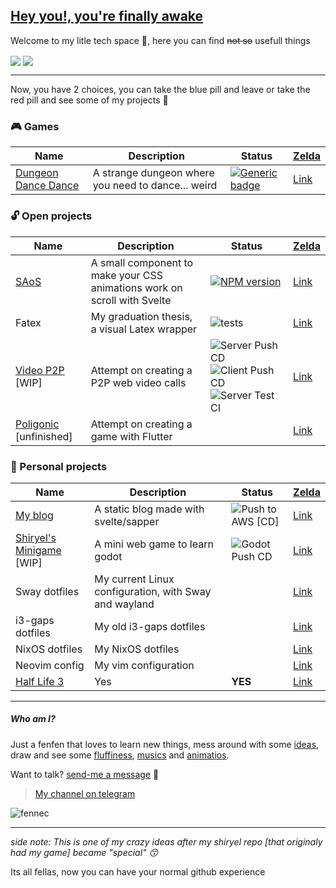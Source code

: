 ## [Hey you!, you're finally awake](https://youtu.be/_WZCvQ5J3pk)

Welcome to my litle tech space :paw_prints:, here you can find ~~not so~~ usefull things

<img align="center" src="https://github-readme-stats.vercel.app/api?username=shiryel&show_icons=true&theme=tokyonight&hide_title=true&count_private=true" />
<img align="center" src="https://github-readme-stats.vercel.app/api/top-langs/?username=shiryel&layout=compact&hide=html,Makefile" />

---

Now, you have 2 choices, you can take the blue pill and leave or take the red pill and see some of my projects :pill:

### :video_game: Games
Name | Description | Status | [Zelda](https://youtu.be/Wl959QnD3lM)
-----|-------------|--------|------
[Dungeon Dance Dance](https://shiryel.itch.io/dungeon-dance-dance) | A strange dungeon where you need to dance... weird | [![Generic badge](https://img.shields.io/badge/Status-Published-LightSeaGreen.svg)](https://shields.io/) | [Link](https://github.com/shiryel/dungeon-dance-dance)

### :unlock: Open projects
Name | Description | Status | [Zelda](https://youtu.be/4r9S2yEiuME)
-----|-------------|--------|------
[SAoS](https://shiryel.github.io/saos/) | A small component to make your CSS animations work on scroll with Svelte | [![NPM version](https://img.shields.io/npm/v/saos.svg?style=flat)](https://npmjs.org/package/saos) | [Link](https://github.com/shiryel/saos)
Fatex | My graduation thesis, a visual Latex wrapper | ![tests](https://github.com/vinicius-molina/fatex/workflows/tests/badge.svg?branch=master) | [Link](https://github.com/shiryel/fatex)
[Video P2P](https://www.webrtc.shiryel.com/) [WIP] | Attempt on creating a P2P web video calls | ![Server Push CD](https://github.com/shiryel/videochat_p2p/workflows/Server%20Push%20CD/badge.svg) ![Client Push CD](https://github.com/shiryel/videochat_p2p/workflows/Client%20Push%20CD/badge.svg) ![Server Test CI](https://github.com/shiryel/videochat_p2p/workflows/Server%20Test%20CI/badge.svg) | [Link](https://github.com/shiryel/videochat_p2p)
[Poligonic](https://play.google.com/store/apps/details?id=com.poligonicgames.poligonic) [unfinished] | Attempt on creating a game with Flutter |  | [Link](https://github.com/shiryel/poligonic)

### :lock_with_ink_pen: Personal projects
Name | Description | Status | [Zelda](https://youtu.be/7F1rLleHVag)
-----|-------------|--------|------
[My blog](https://www.blog.shiryel.com/) | A static blog made with svelte/sapper | ![Push to AWS [CD]](https://github.com/shiryel/shiryel_blog/workflows/Push%20to%20AWS%20%5BCD%5D/badge.svg) | [Link](https://github.com/shiryel/shiryel_blog)
[Shiryel's Minigame](https://www.shiryel.com/) [WIP] | A mini web game to learn godot | ![Godot Push CD](https://github.com/shiryel/shiryel_game/workflows/Godot%20Push%20CD/badge.svg) | [Link](https://github.com/shiryel/shiryel_game)
Sway dotfiles | My current Linux configuration, with Sway and wayland |  | [Link](https://github.com/shiryel/sway-dotfiles)
i3-gaps dotfiles | My old i3-gaps dotfiles |  | [Link](https://github.com/shiryel/i3gaps-dotfiles)
NixOS dotfiles | My NixOS dotfiles |  | [Link](https://github.com/shiryel/nixos-dotfiles)
Neovim config | My vim configuration |  | [Link](https://github.com/shiryel/neoVim-configs)
[Half Life 3](https://youtu.be/dQw4w9WgXcQ) | Yes | **YES** | [Link](https://youtu.be/dQw4w9WgXcQ)

---

##### Who am I?

Just a fenfen that loves to learn new things, mess around with some [ideas](https://www.shiryel.com/), draw and see some [fluffiness](https://http.cat/), 
[mu](https://youtu.be/cTLAZunyA38)[si](https://youtu.be/slze868xkPI)[cs](https://youtu.be/FF3Dr3_h0Hw) and
[a](https://youtu.be/EYTLY17Io3c)[n](https://youtu.be/tuHe9lm5vUE)[i](https://youtu.be/ugH0YaBSaYk)[m](https://youtu.be/-PKNuZovuSw)[a](https://youtu.be/DRkgH7Uu-hA)[t](https://youtu.be/QZPSXI43P-I)[i](https://youtu.be/lIES3ii-IOg)[o](https://youtu.be/YgGzAKP_HuM)[s](https://youtu.be/ZZ5LpwO-An4).

Want to talk? [send-me a message](https://t.me/shiryel) :speech_balloon:
> [My channel on telegram](https://t.me/shiryelden)

![fennec](https://github.com/shiryel/shiryel/blob/master/fennec.jpg?raw=true)

---

*side note: This is one of my crazy ideas after my shiryel repo [that originaly had my game] became "special" :kissing_smiling_eyes:*
 
 Its all fellas, now you can have your normal github experience
